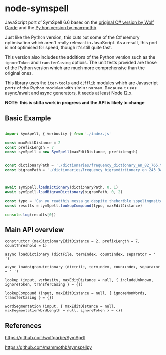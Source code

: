 # node-symspell

JavaScript port of SymSpell 6.6 based on the [original C# version by Wolf Garde](https://github.com/wolfgarbe/SymSpell) and the [Python version by mammothb](https://github.com/mammothb/symspellpy).

  

Just like the Python version, this cuts out some of the C# memory optimisation which aren't really relevant in JavaScript. As a result, this port is not optimised for speed, though it's still quite fast.

  

This version also includes the additions of the Python version such as the `ignoreToken` and `transferCasing` options. The unit tests provided are those of the Python version which are much more comprehensive than the original ones.

  

This library uses the `iter-tools` and `difflib` modules which are Javascript ports of the Python modules with similar names. Because it uses async/await and async generators, it needs at least Node 12.x.

  

**NOTE: this is still a work in progress and the API is likely to change**

  

## Basic Example

  

```js

import SymSpell, { Verbosity } from './index.js'

const maxEditDistance = 2
const prefixLength = 7
const symSpell = new SymSpell(maxEditDistance, prefixLength)


const dictionaryPath = './dictionaries/frequency_dictionary_en_82_765.txt' // for spelling correction (genuine English words)
const bigramPath = './dictionaries/frequency_bigramdictionary_en_243_342.txt'



await symSpell.loadDictionary(dictionaryPath, 0, 1)
await symSpell.loadBigramDictionary(bigramPath, 0, 2)

const typo = 'Can yu readthis messa ge despite thehorible sppelingmsitakes'
const results = symSpell.lookupCompound(typo, maxEditDistance)

console.log(results[0])

```

  

## Main API overview

  

`constructor (maxDictionaryEditDistance = 2, prefixLength = 7, countThreshold = 1)`

  

`async loadDictionary (dictFile, termIndex, countIndex, separator = ' ')`

  

`async loadBigramDictionary (dictFile, termIndex, countIndex, separator = ' ')`

  

`lookup (input, verbosity, maxEditDistance = null, { includeUnknown, ignoreToken, transferCasing } = {})`

  

`lookupCompound (input, maxEditDistance = null, { ignoreNonWords, transferCasing } = {})`

  

`wordSegmentation (input, { maxEditDistance = null, maxSegmentationWordLength = null, ignoreToken } = {})`

  

## References

  

https://github.com/wolfgarbe/SymSpell

https://github.com/mammothb/symspellpy
